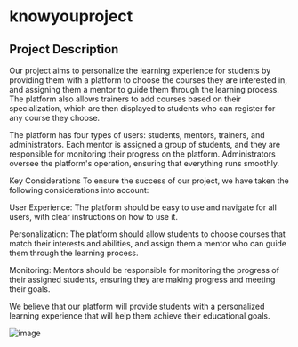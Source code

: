 # knowyouproject

## Project Description
Our project aims to personalize the learning experience for students by providing them with a platform to choose the courses they are interested in, and assigning them a mentor to guide them through the learning process. The platform also allows trainers to add courses based on their specialization, which are then displayed to students who can register for any course they choose.

The platform has four types of users: students, mentors, trainers, and administrators. Each mentor is assigned a group of students, and they are responsible for monitoring their progress on the platform. Administrators oversee the platform's operation, ensuring that everything runs smoothly.

Key Considerations
To ensure the success of our project, we have taken the following considerations into account:

User Experience: The platform should be easy to use and navigate for all users, with clear instructions on how to use it.

Personalization: The platform should allow students to choose courses that match their interests and abilities, and assign them a mentor who can guide them through the learning process.

Monitoring: Mentors should be responsible for monitoring the progress of their assigned students, ensuring they are making progress and meeting their goals.

We believe that our platform will provide students with a personalized learning experience that will help them achieve their educational goals.


![image](https://user-images.githubusercontent.com/92581592/227753725-09e92e85-681a-489d-b9b2-6bfc6f1a40f2.png)
